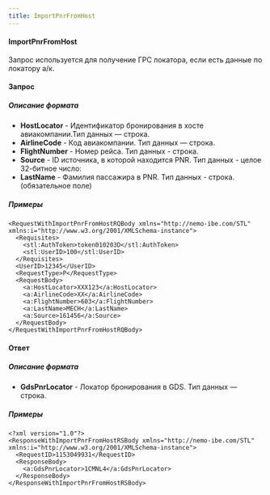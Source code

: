 ```yaml
---
title: ImportPnrFromHost
---
```


#### ImportPnrFromHost

Запрос используется для получение ГРС локатора, если есть данные по локатору а/к.

#### Запрос

##### Описание формата

-   **HostLocator** - Идентификатор бронирования в хосте авиакомпании.Тип данных — строка.
-   **AirlineCode** - Код авиакомпании. Тип данных — строка.
-   **FlightNumber** - Номер рейса. Тип данных - строка.
-   **Source** -  ID источника, в которой находится PNR. Тип данных - целое 32-битное число:
-   **LastName** - Фамилия пассажира в PNR. Тип данных - строка. (обязательное поле)

##### Примеры

```
<RequestWithImportPnrFromHostRQBody xmlns="http://nemo-ibe.com/STL" xmlns:i="http://www.w3.org/2001/XMLSchema-instance">
  <Requisites>
    <stl:AuthToken>token010203D</stl:AuthToken>
    <stl:UserID>100</stl:UserID>
  </Requisites>
  <UserID>12345</UserID>
  <RequestType>P</RequestType>
  <RequestBody>
    <a:HostLocator>XXX123</a:HostLocator>
    <a:AirlineCode>XX</a:AirlineCode>
    <a:FlightNumber>603</a:FlightNumber>
    <a:LastName>MECH</a:LastName>
	<a:Source>161456</a:Source>
  </RequestBody>
</RequestWithImportPnrFromHostRQBody>

```

#### Ответ

##### Описание формата

-   **GdsPnrLocator** - Локатор бронирования в GDS. Тип данных — строка. 

##### Примеры

```
<?xml version="1.0"?>
<ResponseWithImportPnrFromHostRSBody xmlns="http://nemo-ibe.com/STL" xmlns:i="http://www.w3.org/2001/XMLSchema-instance">
  <RequestID>1153049931</RequestID>
  <ResponseBody>
    <a:GdsPnrLocator>1CMNL4</a:GdsPnrLocator>
  </ResponseBody>
</ResponseWithImportPnrFromHostRSBody>
```